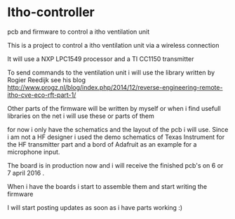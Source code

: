 # Itho-controller
pcb and firmware to control a itho ventilation unit

This is a project to control a itho ventilation unit via a wireless connection

It will use a NXP LPC1549 processor and a TI CC1150 transmitter

To send commands to the ventilation unit i will use the library written by Rogier Reedijk
see his blog http://www.progz.nl/blog/index.php/2014/12/reverse-engineering-remote-itho-cve-eco-rft-part-1/

Other parts of the firmware will be written by myself or when i find usefull libraries on the net i will
use these or parts of them

for now i only have the schematics and the layout of the pcb i will use.
Since i am not a HF designer i used the demo schematics of Texas Instrument for the HF transmitter part
and a bord of Adafruit as an example for a microphone input.

The board is in production now and i will receive the finished pcb's on 6 or 7 april 2016 .

When i have the boards i start to assemble them and start writing the firmware

I will start posting updates as soon as i have parts working :)
